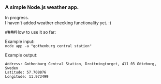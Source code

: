 ### A simple Node.js weather app.  
In progress.  
I haven't added weather checking functionality yet. :)


####How to use it so far:  

Example input:  
`node app -a "gothenburg central station"`  

Example output:  
```
Address: Gothenburg Central Station, Drottningtorget, 411 03 Göteborg, Sweden
Latitude: 57.708876
Longitude: 11.973499
```
